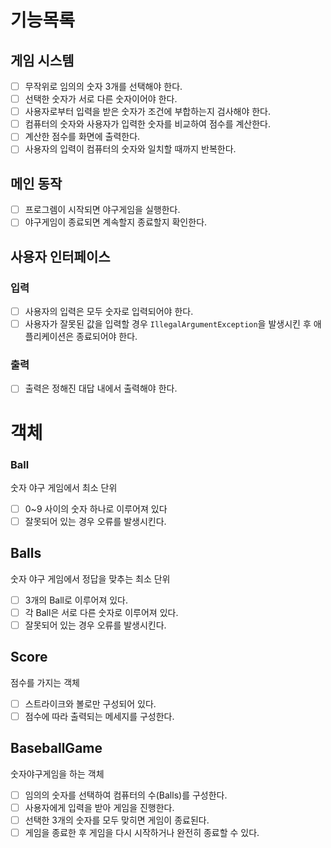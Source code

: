 # 기능목록
## 게임 시스템

- [ ] 무작위로 임의의 숫자 3개를 선택해야 한다.
- [ ] 선택한 숫자가 서로 다른 숫자이어야 한다.
- [ ] 사용자로부터 입력을 받은 숫자가 조건에 부합하는지 검사해야 한다.
- [ ] 컴퓨터의 숫자와 사용자가 입력한 숫자를 비교하여 점수를 계산한다.
- [ ] 계산한 점수를 화면에 출력한다.
- [ ] 사용자의 입력이 컴퓨터의 숫자와 일치할 때까지 반복한다.

## 메인 동작
- [ ] 프로그렘이 시작되면 야구게임을 실행한다.
- [ ] 야구게임이 종료되면 계속할지 종료할지 확인한다.

## 사용자 인터페이스

### 입력
- [ ] 사용자의 입력은 모두 숫자로 입력되어야 한다.
- [ ] 사용자가 잘못된 값을 입력할 경우 `IllegalArgumentException`을 발생시킨 후 애플리케이션은 종료되어야 한다.
### 출력
- [ ] 출력은 정해진 대답 내에서 출력해야 한다.
# 객체

### Ball
숫자 야구 게임에서 최소 단위
- [ ] 0~9 사이의 숫자 하나로 이루어져 있다
- [ ] 잘못되어 있는 경우 오류를 발생시킨다.
## Balls
숫자 야구 게임에서 정답을 맞추는 최소 단위
- [ ] 3개의 Ball로 이루어져 있다.
- [ ] 각 Ball은 서로 다른 숫자로 이루어져 있다.
- [ ] 잘못되어 있는 경우 오류를 발생시킨다.

## Score
점수를 가지는 객체
- [ ] 스트라이크와 볼로만 구성되어 있다.
- [ ] 점수에 따라 출력되는 메세지를 구성한다.

## BaseballGame
숫자야구게임을 하는 객체
- [ ] 임의의 숫자를 선택하여  컴퓨터의 수(Balls)를 구성한다.
- [ ] 사용자에게 입력을 받아 게임을 진행한다.
- [ ] 선택한 3개의 숫자를 모두 맞히면 게임이 종료된다.
- [ ] 게임을 종료한 후 게임을 다시 시작하거나 완전히 종료할 수 있다.  
